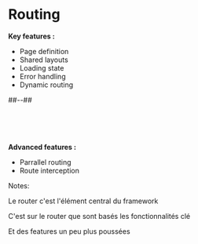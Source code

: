 <!-- .slide: class="two-column with-code" -->

# Routing

**Key features :**

- Page definition
- Shared layouts
- Loading state
- Error handling
- Dynamic routing

##--##

<br/> <br/> <br />

**Advanced features :**

- Parrallel routing
- Route interception

Notes:

Le router c'est l'élément central du framework

C'est sur le router que sont basés les fonctionnalités clé

Et des features un peu plus poussées
